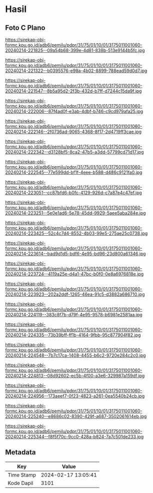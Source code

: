 # Hasil

## Foto C Plano

https://sirekap-obj-formc.kpu.go.id/adb6/pemilu/pdpr/31/75/01/10/01/3175011001060-20240214-221825--09a54b68-399e-4d81-838b-513e9144b5fc.jpg

https://sirekap-obj-formc.kpu.go.id/adb6/pemilu/pdpr/31/75/01/10/01/3175011001060-20240214-221322--b0395576-e98a-4b02-8899-788ead59d0d7.jpg

https://sirekap-obj-formc.kpu.go.id/adb6/pemilu/pdpr/31/75/01/10/01/3175011001060-20240214-221547--8b5a95d2-2f3b-432d-b7ff-d7244c15da9f.jpg

https://sirekap-obj-formc.kpu.go.id/adb6/pemilu/pdpr/31/75/01/10/01/3175011001060-20240214-222006--87f4ad0f-e3ab-4dbf-b746-c9cd979afa25.jpg

https://sirekap-obj-formc.kpu.go.id/adb6/pemilu/pdpr/31/75/01/10/01/3175011001060-20240214-222146--2f0736ad-9065-4368-8f17-2d4719ff3cae.jpg

https://sirekap-obj-formc.kpu.go.id/adb6/pemilu/pdpr/31/75/01/10/01/3175011001060-20240214-222342--d3128bf5-8ca2-47b5-a3dd-57799cd71d17.jpg

https://sirekap-obj-formc.kpu.go.id/adb6/pemilu/pdpr/31/75/01/10/01/3175011001060-20240214-222545--77e599dd-bf1f-4eee-b588-d486c9121fa0.jpg

https://sirekap-obj-formc.kpu.go.id/adb6/pemilu/pdpr/31/75/01/10/01/3175011001060-20240214-223051--cc87bfd6-b0fc-4129-926d-c7a87e4c47ef.jpg

https://sirekap-obj-formc.kpu.go.id/adb6/pemilu/pdpr/31/75/01/10/01/3175011001060-20240214-223251--5e0e1ad6-5e78-45dd-9929-5aee5aba284e.jpg

https://sirekap-obj-formc.kpu.go.id/adb6/pemilu/pdpr/31/75/01/10/01/3175011001060-20240214-223425--52c4c7d4-8552-4b03-99e5-275ae25c0738.jpg

https://sirekap-obj-formc.kpu.go.id/adb6/pemilu/pdpr/31/75/01/10/01/3175011001060-20240214-223614--bad9d1d5-bdf6-4e95-bd96-23d800a61346.jpg

https://sirekap-obj-formc.kpu.go.id/adb6/pemilu/pdpr/31/75/01/10/01/3175011001060-20240214-223724--4119a25e-d4a1-47bc-b0f0-0e8a6976818e.jpg

https://sirekap-obj-formc.kpu.go.id/adb6/pemilu/pdpr/31/75/01/10/01/3175011001060-20240214-223923--202a2ddf-1265-46ea-91c5-d3882a686710.jpg

https://sirekap-obj-formc.kpu.go.id/adb6/pemilu/pdpr/31/75/01/10/01/3175011001060-20240214-224119--383c8f7b-d79f-4e95-9578-b6981e2581aa.jpg

https://sirekap-obj-formc.kpu.go.id/adb6/pemilu/pdpr/31/75/01/10/01/3175011001060-20240214-224335--73b39bff-ff1b-4164-9fbb-95c877904f82.jpg

https://sirekap-obj-formc.kpu.go.id/adb6/pemilu/pdpr/31/75/01/10/01/3175011001060-20240214-224548--7b7c17ca-1408-4455-b6c2-9720e284c2c0.jpg

https://sirekap-obj-formc.kpu.go.id/adb6/pemilu/pdpr/31/75/01/10/01/3175011001060-20240214-224813--08d92602-ec5b-4f00-a3e6-329987a159df.jpg

https://sirekap-obj-formc.kpu.go.id/adb6/pemilu/pdpr/31/75/01/10/01/3175011001060-20240214-224956--173aeef7-0f23-4823-a261-0ea5540b24cb.jpg

https://sirekap-obj-formc.kpu.go.id/adb6/pemilu/pdpr/31/75/01/10/01/3175011001060-20240214-225240--e8686c02-8390-429f-a687-3502061614eb.jpg

https://sirekap-obj-formc.kpu.go.id/adb6/pemilu/pdpr/31/75/01/10/01/3175011001060-20240214-225344--f8f5f70c-9cc0-428a-b824-7a7c501de233.jpg


## Metadata

| Key        | Value               |
| ---------- | ------------------- |
| Time Stamp | 2024-02-17 13:05:41 |
| Kode Dapil | 3101                |



